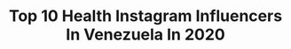 ---
title: Top 10 Health Instagram Influencers In Venezuela In 2020
description: >-
  Find top health Instagram influencers in Venezuela in 2020. Most popular hashtags: #venezuela #coronavirus #caracas #makeup.
platform: Instagram
profiles:
  - username: "mariaangellagraziano_"
    fullname: >-
      ᴍᴀʀɪᴀ ᴀɴɢᴇʟʟᴀ ɢʀᴀᴢɪᴀɴᴏ
    location: "Venezuela"
    followers: 3846
    engagement: 1227
    commentsToLikes: 0.059812
    avatar: "https://scontent-lhr8-1.cdninstagram.com/v/t51.2885-19/s320x320/59926165_2212402465510253_4979746578047696896_n.jpg?_nc_ht=scontent-lhr8-1.cdninstagram.com&_nc_ohc=cnyORlWT2sgAX8CYZRl&oh=60cc6b73bf98f48e4daae67b53f2224b&oe=5EBB5990"
    verified: false
    hashtags: "#reto2semanas0az, #miranda1750, #tamanacofitgames, #bff"
  - username: "lalybreortiz"
    fullname: >-
      Laly Ortiz
    location: "Venezuela"
    followers: 4317
    engagement: 967
    commentsToLikes: 0.081921
    avatar: "https://scontent-ams4-1.cdninstagram.com/v/t51.2885-19/s320x320/81834319_544328079490235_592869829476614144_n.jpg?_nc_ht=scontent-ams4-1.cdninstagram.com&_nc_ohc=c_zhuBUvmEAAX9DAIy-&oh=bcf373afc4dd6ec3b6627acc467604b6&oe=5EBA78DF"
    verified: false
    hashtags: "#comidavegetariana, #vegetariano, #vegetarianfoodporn"
  - username: "valenegron_"
    fullname: >-
      Valeria Negrón
    location: "Venezuela"
    followers: 2599
    engagement: 1733
    commentsToLikes: 0.076634
    avatar: "https://scontent-ams4-1.cdninstagram.com/v/t51.2885-19/s320x320/69425051_266739840876019_4683474103267491840_n.jpg?_nc_ht=scontent-ams4-1.cdninstagram.com&_nc_ohc=m2u10_OpMcYAX_kMAS4&oh=63e21c5202c09a07e5dcd1d381060b25&oe=5EB8216D"
    verified: false
    hashtags: "#bodahomesparra"
  - username: "makeitgrain"
    fullname: >-
      Andrea Sambrano
    location: "Venezuela"
    followers: 32526
    engagement: 423
    commentsToLikes: 0.041219
    avatar: "https://scontent-ams4-1.cdninstagram.com/v/t51.2885-19/s320x320/71516820_1122902114712856_8067507225519718400_n.jpg?_nc_ht=scontent-ams4-1.cdninstagram.com&_nc_ohc=tSamXdsl91YAX-fDssI&oh=eda267f8fe08dfc9203aeba800af3538&oe=5EBB5B94"
    verified: false
    hashtags: "#yomequedoencasa, #retoencasamig, #foodporn, #lacasadepapel"
  - username: "morellafitness"
    fullname: >-
      Morella Potolicchio Villalba
    location: "Venezuela"
    followers: 36215
    engagement: 177
    commentsToLikes: 0.041822
    avatar: "https://scontent-lhr8-1.cdninstagram.com/v/t51.2885-19/s320x320/73207675_2527886364126129_23117794614706176_n.jpg?_nc_ht=scontent-lhr8-1.cdninstagram.com&_nc_ohc=isa9DwvMELIAX9kzHSd&oh=b911f4cc4d9648191fa61ad1a6c45af7&oe=5EBB5381"
    verified: false
    hashtags: "#superwoman, #embarazo, #bananacake, #morefitworkout"
  - username: "gcolasante"
    fullname: >-
      G R A C I E L L A
    location: "Venezuela"
    followers: 22549
    engagement: 630
    commentsToLikes: 0.058360
    avatar: "https://scontent-lhr8-1.cdninstagram.com/v/t51.2885-19/s320x320/60886758_2309804082678021_6506810427635138560_n.jpg?_nc_ht=scontent-lhr8-1.cdninstagram.com&_nc_ohc=XERNlpXSFWcAX_oEFjd&oh=d8b4f987374652404a3d0544ab476572&oe=5EBC2CE5"
    verified: false
    hashtags: "#gcfit, #mujer, #faith, #style"
  - username: "skinnoshame"
    fullname: >-
      Constanza Concha🌴
    location: "Venezuela"
    followers: 18051
    engagement: 1291
    commentsToLikes: 0.040950
    avatar: "https://scontent-lhr8-1.cdninstagram.com/v/t51.2885-19/s320x320/81658951_192127798507912_2487056509884694528_n.jpg?_nc_ht=scontent-lhr8-1.cdninstagram.com&_nc_ohc=HnIBPpkd3EcAX9Efue7&oh=541e79898ed3c46176d31d123266fed8&oe=5EBC9EB5"
    verified: false
    hashtags: "#covid, #awareness, #iamnotmyskin, #acneawareness"
  - username: "katheeruiz"
    fullname: >-
      Creativa Empedernida 🧠
    location: "Venezuela"
    followers: 11288
    engagement: 661
    commentsToLikes: 0.095015
    avatar: "https://scontent-ams4-1.cdninstagram.com/v/t51.2885-19/s320x320/91500035_211353356955333_974255314679365632_n.jpg?_nc_ht=scontent-ams4-1.cdninstagram.com&_nc_ohc=cRQGssVh63UAX-1_EWp&oh=0602e032e88dc83f6f518eecb552bd82&oe=5EBB439A"
    verified: false
    hashtags: "#bluemonday, #ketoseacabo, #flamingleparty, #keto"
  - username: "veruskasanquiz"
    fullname: >-
      Veruska Sánquiz 🔥
    location: "Venezuela"
    followers: 13394
    engagement: 818
    commentsToLikes: 0.047220
    avatar: "https://scontent-lhr8-1.cdninstagram.com/v/t51.2885-19/s320x320/91145975_199653481321378_1416081387852660736_n.jpg?_nc_ht=scontent-lhr8-1.cdninstagram.com&_nc_ohc=wIGkGSAx7dMAX96AqXJ&oh=1daeac4ce4d4758e769ab411f80d5260&oe=5EBA2802"
    verified: false
    hashtags: "#deporte, #ciudadguayana, #makeup, #fotografia"
  - username: "themarianamontoya"
    fullname: >-
      Mariana Montoya
    location: "Venezuela"
    followers: 8692
    engagement: 207
    commentsToLikes: 0.092936
    avatar: "https://scontent-lhr8-1.cdninstagram.com/v/t51.2885-19/s320x320/21227878_1937026563186956_7459950699539857408_a.jpg?_nc_ht=scontent-lhr8-1.cdninstagram.com&_nc_ohc=kbaxw3Hpep4AX9P6riN&oh=b5aeb7349d7cc252954eaa4d45232aaf&oe=5EBCD110"
    verified: false
    hashtags: "#fit9, #quarentine, #lifeblogger, #beautyful"
---